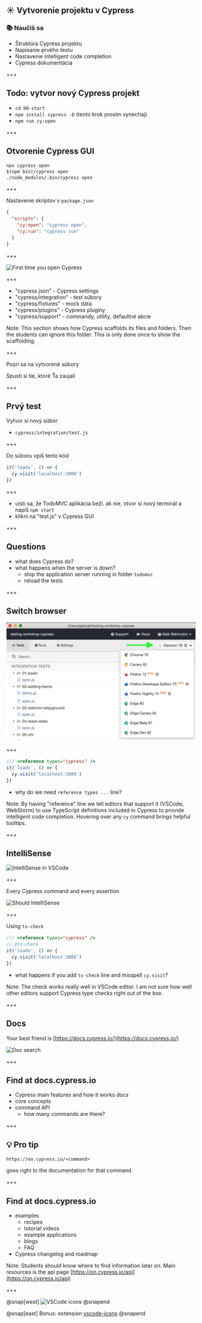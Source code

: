## ☀️ Vytvorenie projektu v Cypress

### 📚 Naučíš sa

- Štruktúra Cypress projektu
- Napísanie prvého testu
- Nastavenie intelligent code completion
- Cypress dokumentácia

+++

## Todo: vytvor nový Cypress projekt


- `cd 00-start`
- `npm install cypress -D`
(tento krok prosím vynechaj)
- `npm run cy:open`


+++

## Otvorenie Cypress GUI

```
npx cypress open
$(npm bin)/cypress open
./node_modules/.bin/cypress open
```

+++

Nastavenie skriptov v `package.json`

```json
{
  "scripts": {
    "cy:open": "cypress open",
    "cy:run": "cypress run"
  }
}
```

+++

![First time you open Cypress](/slides/00-start/img/cypress-scaffold.png)

+++

- "cypress.json" - Cypress settings
- "cypress/integration" - test súbory
- "cypress/fixtures" - mock dáta
- "cypress/plugins" - Cypress pluginy
- "cypress/support" - commandy, utility, defaultné akcie

Note:
This section shows how Cypress scaffolds its files and folders. Then the students can ignore this folder. This is only done once to show the scaffolding.

+++

Pozri sa na vytvorené súbory

Spusti si tie, ktoré Ťa zaujali

+++
## Prvý test

Vytvor si nový súbor

- `cypress/integration/test.js`

+++

Do súboru vpíš tento kód

```javascript
it('loads', () => {
  cy.visit('localhost:3000')
})
```

+++

- uisti sa, že TodoMVC aplikácia beží. ak nie, otvor si nový terminál a napíš `npm start`
- klikni na "test.js" v Cypress GUI

+++

## Questions

- what does Cypress do?
- what happens when the server is down?
  - stop the application server running in folder `todomvc`
  - reload the tests

+++

## Switch browser

![Switch browser](/slides/00-start/img/switch-browser.png)

+++

```javascript
/// <reference types="cypress" />
it('loads', () => {
  cy.visit('localhost:3000')
})
```

- why do we need `reference types ...` line?

Note:
By having "reference" line we tell editors that support it (VSCode, WebStorm) to use TypeScript definitions included in Cypress to provide intelligent code completion. Hovering over any `cy` command brings helpful tooltips.

+++

## IntelliSense

![IntelliSense in VSCode](/slides/00-start/img/cy-get-intellisense.jpeg)

+++

Every Cypress command and every assertion

![Should IntelliSense](/slides/00-start/img/should-intellisense.jpeg)

+++

Using `ts-check`

```javascript
/// <reference types="cypress" />
// @ts-check
it('loads', () => {
  cy.visit('localhost:3000')
})
```

- what happens if you add `ts-check` line and misspell `cy.visit`?

Note:
The check works really well in VSCode editor. I am not sure how well other editors support Cypress type checks right out of the box.

+++

## Docs

Your best friend is [https://docs.cypress.io/](https://docs.cypress.io/)

![Doc search](/todomvc/img/docs-search.png)

+++

## Find at docs.cypress.io

- Cypress main features and how it works docs
- core concepts
- command API
  - how many commands are there?

+++

## 💡 Pro tip

```
https://on.cypress.io/<command>
```

goes right to the documentation for that command.

+++

## Find at docs.cypress.io

- examples
  - recipes
  - tutorial videos
  - example applications
  - blogs
  - FAQ
- Cypress changelog and roadmap

Note:
Students should know where to find information later on. Main resources is the api page [https://on.cypress.io/api](https://on.cypress.io/api)

+++

@snap[west]
![VSCode icons](/slides/00-start/img/vscode-icons.png)
@snapend

@snap[east]
Bonus: extension [vscode-icons](https://github.com/vscode-icons/vscode-icons)
@snapend
